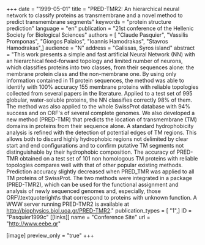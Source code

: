 +++
date = "1999-05-01"
title = "PRED-TMR2: An hierarchical neural network to classify proteins as transmembrane and a novel method to predict transmembrane segments"
keywords = "protein structure prediction"
language = "en"
publication = "21st conference of the Hellenic Society for Biological Sciences"
authors = [ "Claude Pasquier", "Vassilis Promponas", "Giorgos Palaios", "Ioannis Hamodrakas", "Stavros Hamodrakas",]
audience = "N"
address = "Galissas, Syros island"
abstract = "This work presents a simple and fast artificial Neural Network (NN) with an hierarchical feed-forward topology and limited number of neurons, which classifies proteins into two classes, from their sequences alone: the membrane protein class and the non-membrane one. By using only information contained in 11 protein sequences, the method was able to identify with 100% accuracy 155 membrane proteins with reliable topologies collected from several papers in the literature. Applied to a test set of 995 globular, water-soluble proteins, the NN classifies correctly 98% of them. The method was also applied to the whole SwissProt database with 94% success and on ORF's of several complete genomes. We also developed a new method (PRED-TMR) that predicts the location of transmembrane (TM) domains in proteins from their sequence alone. Α standard hydrophobicity analysis is refined with the detection of potential edges of TM regions. This allows both to discard highly hydrophobic regions not delimited by clear start and end configurations and to confirm putative TM segments not distinguishable by their hydrophobic composition. The accuracy of PRED-TMR obtained on a test set of 101 non homologous TM proteins with reliable topologies compares well with that of other popular existing methods. Prediction accuracy slightly decreased when PRED_TMR was applied to all TM proteins of SwissProt. The two methods were integrated in a package (PRED-TMR2), which can be used for the functional assignment and analysis of newly sequenced genomes and, especially, those ORF\\\\textquoteright\\s that correspond to proteins with unknown function. A WWW server running PRED-TMR2 is available at http://biophysics.biol.uoa.gr/PRED-TMR2."
publication_types = [ "1",]
ID = "Pasquier1999c"
[[links]]
name = "Conference Site"
url = "http://www.eebe.gr"

[image]
preview_only = "true"
+++
